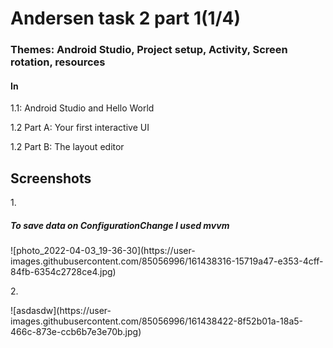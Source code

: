 <h1>Andersen task 2 part 1(1/4)</h1>
<h3>Themes: Android Studio, Project setup, 
Activity, Screen rotation, resources</h3>

<h4>In</h4>
<p>1.1: Android Studio and Hello World</p>
<p>1.2 Part A: Your first interactive UI</p>
<p>1.2 Part B: The layout editor</p>


<h2>Screenshots</h2>
<p>1.</p>
<h5>To save data on ConfigurationChange I used mvvm</h5>
![photo_2022-04-03_19-36-30](https://user-images.githubusercontent.com/85056996/161438316-15719a47-e353-4cff-84fb-6354c2728ce4.jpg)
<p>2.</p>
![asdasdw](https://user-images.githubusercontent.com/85056996/161438422-8f52b01a-18a5-466c-873e-ccb6b7e3e70b.jpg)
